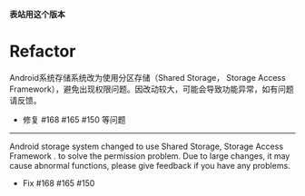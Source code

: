 **表站用这个版本**

# Refactor

Android系统存储系统改为使用分区存储（Shared Storage， Storage Access Framework），避免出现权限问题。因改动较大，可能会导致功能异常，如有问题请反馈。
- 修复 #168 #165 #150 等问题
---

Android storage system changed to use Shared Storage, Storage Access Framework . to solve the permission problem. Due to large changes, it may cause abnormal functions, please give feedback if you have any problems.
- Fix #168 #165 #150
